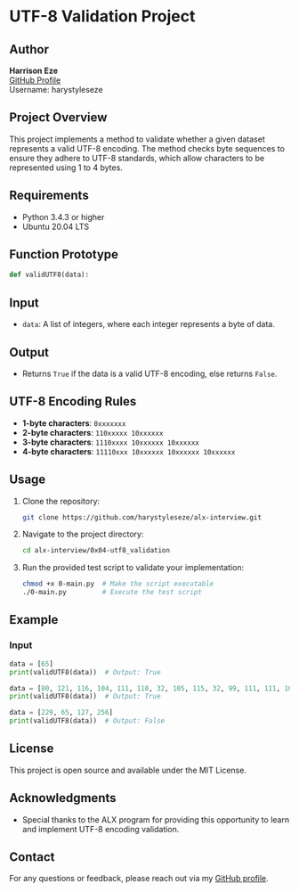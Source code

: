 # UTF-8 Validation Project

## Author
**Harrison Eze**  
[GitHub Profile](https://github.com/harystyleseze)  
Username: harystyleseze

## Project Overview
This project implements a method to validate whether a given dataset represents a valid UTF-8 encoding. The method checks byte sequences to ensure they adhere to UTF-8 standards, which allow characters to be represented using 1 to 4 bytes.

## Requirements
- Python 3.4.3 or higher
- Ubuntu 20.04 LTS

## Function Prototype
```python
def validUTF8(data):
```

## Input
- `data`: A list of integers, where each integer represents a byte of data.

## Output
- Returns `True` if the data is a valid UTF-8 encoding, else returns `False`.

## UTF-8 Encoding Rules
- **1-byte characters**: `0xxxxxxx`
- **2-byte characters**: `110xxxxx 10xxxxxx`
- **3-byte characters**: `1110xxxx 10xxxxxx 10xxxxxx`
- **4-byte characters**: `11110xxx 10xxxxxx 10xxxxxx 10xxxxxx`

## Usage
1. Clone the repository:
   ```bash
   git clone https://github.com/harystyleseze/alx-interview.git
   ```
2. Navigate to the project directory:
   ```bash
   cd alx-interview/0x04-utf8_validation
   ```
3. Run the provided test script to validate your implementation:
   ```bash
   chmod +x 0-main.py  # Make the script executable
   ./0-main.py         # Execute the test script
   ```

## Example
### Input
```python
data = [65]
print(validUTF8(data))  # Output: True

data = [80, 121, 116, 104, 111, 110, 32, 105, 115, 32, 99, 111, 111, 108, 33]
print(validUTF8(data))  # Output: True

data = [229, 65, 127, 256]
print(validUTF8(data))  # Output: False
```

## License
This project is open source and available under the MIT License.

## Acknowledgments
- Special thanks to the ALX program for providing this opportunity to learn and implement UTF-8 encoding validation.

## Contact
For any questions or feedback, please reach out via my [GitHub profile](https://github.com/harystyleseze).
